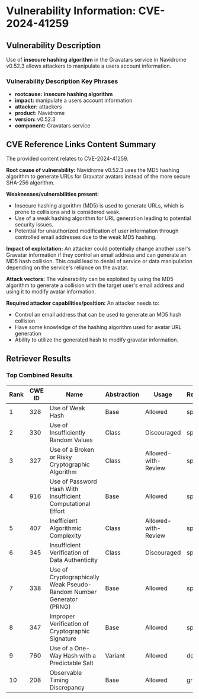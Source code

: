 # Vulnerability Information: CVE-2024-41259

## Vulnerability Description
Use of **insecure hashing algorithm** in the Gravatars service in Navidrome v0.52.3 allows attackers to manipulate a users account information.

### Vulnerability Description Key Phrases
- **rootcause:** **insecure hashing algorithm**
- **impact:** manipulate a users account information
- **attacker:** attackers
- **product:** Navidrome
- **version:** v0.52.3
- **component:** Gravatars service

## CVE Reference Links Content Summary
The provided content relates to CVE-2024-41259.

**Root cause of vulnerability:**
Navidrome v0.52.3 uses the MD5 hashing algorithm to generate URLs for Gravatar avatars instead of the more secure SHA-256 algorithm.

**Weaknesses/vulnerabilities present:**
- Insecure hashing algorithm (MD5) is used to generate URLs, which is prone to collisions and is considered weak.
- Use of a weak hashing algorithm for URL generation leading to potential security issues.
- Potential for unauthorized modification of user information through controlled email addresses due to the weak MD5 hashing.

**Impact of exploitation:**
An attacker could potentially change another user's Gravatar information if they control an email address and can generate an MD5 hash collision. This could lead to denial of service or data manipulation depending on the service's reliance on the avatar.

**Attack vectors:**
The vulnerability can be exploited by using the MD5 algorithm to generate a collision with the target user's email address and using it to modify avatar information.

**Required attacker capabilities/position:**
An attacker needs to:
   - Control an email address that can be used to generate an MD5 hash collision
   - Have some knowledge of the hashing algorithm used for avatar URL generation
   - Ability to utilize the generated hash to modify gravatar information.

## Retriever Results

### Top Combined Results

| Rank | CWE ID | Name | Abstraction | Usage  | Retrievers | Individual Scores |
|------|--------|------|-------------|-------|------------|-------------------|
| 1 | 328 | Use of Weak Hash | Base | Allowed | sparse | 0.188 |
| 2 | 330 | Use of Insufficiently Random Values | Class | Discouraged | sparse | 0.159 |
| 3 | 327 | Use of a Broken or Risky Cryptographic Algorithm | Class | Allowed-with-Review | sparse | 0.158 |
| 4 | 916 | Use of Password Hash With Insufficient Computational Effort | Base | Allowed | sparse | 0.154 |
| 5 | 407 | Inefficient Algorithmic Complexity | Class | Allowed-with-Review | sparse | 0.150 |
| 6 | 345 | Insufficient Verification of Data Authenticity | Class | Discouraged | sparse | 0.141 |
| 7 | 338 | Use of Cryptographically Weak Pseudo-Random Number Generator (PRNG) | Base | Allowed | sparse | 0.138 |
| 8 | 347 | Improper Verification of Cryptographic Signature | Base | Allowed | sparse | 0.138 |
| 9 | 760 | Use of a One-Way Hash with a Predictable Salt | Variant | Allowed | dense | 0.554 |
| 10 | 208 | Observable Timing Discrepancy | Base | Allowed | graph | 0.002 |

